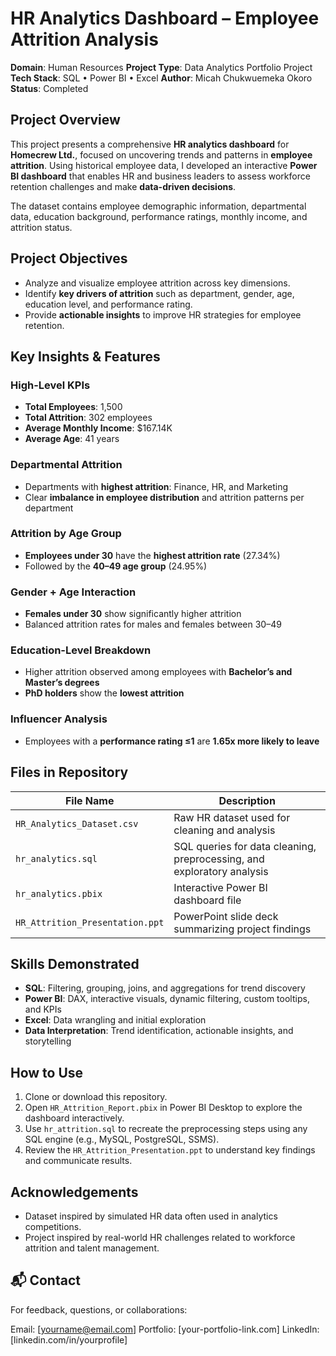 # HR Analytics Dashboard – Employee Attrition Analysis

**Domain**: Human Resources
**Project Type**: Data Analytics Portfolio Project
**Tech Stack**: SQL • Power BI • Excel
**Author**: Micah Chukwuemeka Okoro
**Status**: Completed


## Project Overview

This project presents a comprehensive **HR analytics dashboard** for **Homecrew Ltd.**, focused on uncovering trends and patterns in **employee attrition**. Using historical employee data, I developed an interactive **Power BI dashboard** that enables HR and business leaders to assess workforce retention challenges and make **data-driven decisions**.

The dataset contains employee demographic information, departmental data, education background, performance ratings, monthly income, and attrition status.

## Project Objectives

* Analyze and visualize employee attrition across key dimensions.
* Identify **key drivers of attrition** such as department, gender, age, education level, and performance rating.
* Provide **actionable insights** to improve HR strategies for employee retention.

## Key Insights & Features

### High-Level KPIs

* **Total Employees**: 1,500
* **Total Attrition**: 302 employees
* **Average Monthly Income**: \$167.14K
* **Average Age**: 41 years

### Departmental Attrition

* Departments with **highest attrition**: Finance, HR, and Marketing
* Clear **imbalance in employee distribution** and attrition patterns per department

### Attrition by Age Group

* **Employees under 30** have the **highest attrition rate** (27.34%)
* Followed by the **40–49 age group** (24.95%)

### Gender + Age Interaction

* **Females under 30** show significantly higher attrition
* Balanced attrition rates for males and females between 30–49

### Education-Level Breakdown

* Higher attrition observed among employees with **Bachelor’s and Master’s degrees**
* **PhD holders** show the **lowest attrition**

### Influencer Analysis

* Employees with a **performance rating ≤1** are **1.65x more likely to leave**



## Files in Repository

| File Name                       | Description                                                            |
| ------------------------------- | ---------------------------------------------------------------------- |
| `HR_Analytics_Dataset.csv`      | Raw HR dataset used for cleaning and analysis                          |
| `hr_analytics.sql`              | SQL queries for data cleaning, preprocessing, and exploratory analysis |
| `hr_analytics.pbix`      | Interactive Power BI dashboard file                                    |
| `HR_Attrition_Presentation.ppt` | PowerPoint slide deck summarizing project findings                     |



## Skills Demonstrated

* **SQL**: Filtering, grouping, joins, and aggregations for trend discovery
* **Power BI**: DAX, interactive visuals, dynamic filtering, custom tooltips, and KPIs
* **Excel**: Data wrangling and initial exploration
* **Data Interpretation**: Trend identification, actionable insights, and storytelling



## How to Use

1. Clone or download this repository.
2. Open `HR_Attrition_Report.pbix` in Power BI Desktop to explore the dashboard interactively.
3. Use `hr_attrition.sql` to recreate the preprocessing steps using any SQL engine (e.g., MySQL, PostgreSQL, SSMS).
4. Review the `HR_Attrition_Presentation.ppt` to understand key findings and communicate results.





## Acknowledgements

* Dataset inspired by simulated HR data often used in analytics competitions.
* Project inspired by real-world HR challenges related to workforce attrition and talent management.



## 📬 Contact

For feedback, questions, or collaborations:

Email: \[[yourname@email.com](mailto:yourname@email.com)]
Portfolio: \[your-portfolio-link.com]
LinkedIn: \[linkedin.com/in/yourprofile]


